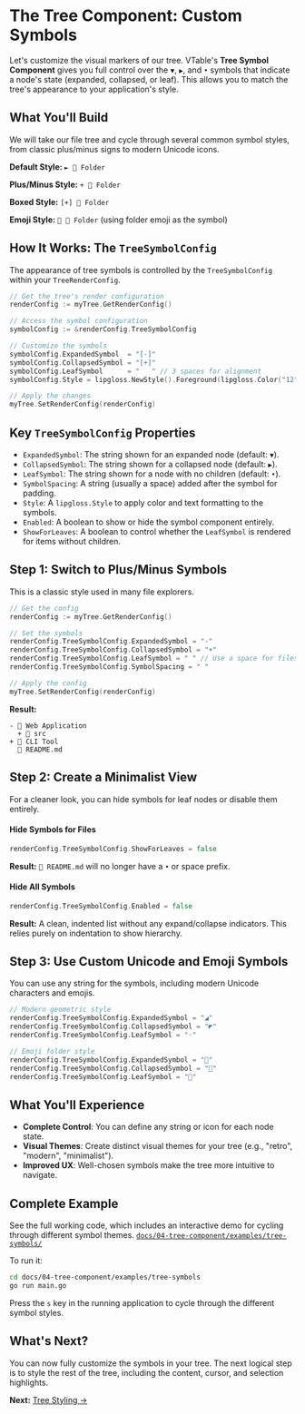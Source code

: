 # The Tree Component: Custom Symbols

Let's customize the visual markers of our tree. VTable's **Tree Symbol Component** gives you full control over the `▼`, `▶`, and `•` symbols that indicate a node's state (expanded, collapsed, or leaf). This allows you to match the tree's appearance to your application's style.

## What You'll Build

We will take our file tree and cycle through several common symbol styles, from classic plus/minus signs to modern Unicode icons.

**Default Style:**
`► 📁 Folder`

**Plus/Minus Style:**
`+ 📁 Folder`

**Boxed Style:**
`[+] 📁 Folder`

**Emoji Style:**
`📁 📁 Folder` (using folder emoji as the symbol)

## How It Works: The `TreeSymbolConfig`

The appearance of tree symbols is controlled by the `TreeSymbolConfig` within your `TreeRenderConfig`.

```go
// Get the tree's render configuration
renderConfig := myTree.GetRenderConfig()

// Access the symbol configuration
symbolConfig := &renderConfig.TreeSymbolConfig

// Customize the symbols
symbolConfig.ExpandedSymbol  = "[-]"
symbolConfig.CollapsedSymbol = "[+]"
symbolConfig.LeafSymbol      = "   " // 3 spaces for alignment
symbolConfig.Style = lipgloss.NewStyle().Foreground(lipgloss.Color("12"))

// Apply the changes
myTree.SetRenderConfig(renderConfig)
```

## Key `TreeSymbolConfig` Properties

-   `ExpandedSymbol`: The string shown for an expanded node (default: `▼`).
-   `CollapsedSymbol`: The string shown for a collapsed node (default: `▶`).
-   `LeafSymbol`: The string shown for a node with no children (default: `•`).
-   `SymbolSpacing`: A string (usually a space) added after the symbol for padding.
-   `Style`: A `lipgloss.Style` to apply color and text formatting to the symbols.
-   `Enabled`: A boolean to show or hide the symbol component entirely.
-   `ShowForLeaves`: A boolean to control whether the `LeafSymbol` is rendered for items without children.

## Step 1: Switch to Plus/Minus Symbols

This is a classic style used in many file explorers.

```go
// Get the config
renderConfig := myTree.GetRenderConfig()

// Set the symbols
renderConfig.TreeSymbolConfig.ExpandedSymbol = "-"
renderConfig.TreeSymbolConfig.CollapsedSymbol = "+"
renderConfig.TreeSymbolConfig.LeafSymbol = " " // Use a space for files
renderConfig.TreeSymbolConfig.SymbolSpacing = " "

// Apply the config
myTree.SetRenderConfig(renderConfig)
```

**Result:**
```
- 📁 Web Application
  + 📁 src
+ 📁 CLI Tool
  📄 README.md
```

## Step 2: Create a Minimalist View

For a cleaner look, you can hide symbols for leaf nodes or disable them entirely.

#### Hide Symbols for Files
```go
renderConfig.TreeSymbolConfig.ShowForLeaves = false
```
**Result:** `📄 README.md` will no longer have a `•` or space prefix.

#### Hide All Symbols
```go
renderConfig.TreeSymbolConfig.Enabled = false
```
**Result:** A clean, indented list without any expand/collapse indicators. This relies purely on indentation to show hierarchy.

## Step 3: Use Custom Unicode and Emoji Symbols

You can use any string for the symbols, including modern Unicode characters and emojis.

```go
// Modern geometric style
renderConfig.TreeSymbolConfig.ExpandedSymbol = "◢"
renderConfig.TreeSymbolConfig.CollapsedSymbol = "◤"
renderConfig.TreeSymbolConfig.LeafSymbol = "◦"

// Emoji folder style
renderConfig.TreeSymbolConfig.ExpandedSymbol = "📂"
renderConfig.TreeSymbolConfig.CollapsedSymbol = "📁"
renderConfig.TreeSymbolConfig.LeafSymbol = "📄"
```

## What You'll Experience

-   **Complete Control**: You can define any string or icon for each node state.
-   **Visual Themes**: Create distinct visual themes for your tree (e.g., "retro", "modern", "minimalist").
-   **Improved UX**: Well-chosen symbols make the tree more intuitive to navigate.

## Complete Example

See the full working code, which includes an interactive demo for cycling through different symbol themes.
[`docs/04-tree-component/examples/tree-symbols/`](examples/tree-symbols/)

To run it:
```bash
cd docs/04-tree-component/examples/tree-symbols
go run main.go
```
Press the `s` key in the running application to cycle through the different symbol styles.

## What's Next?

You can now fully customize the symbols in your tree. The next logical step is to style the rest of the tree, including the content, cursor, and selection highlights.

**Next:** [Tree Styling →](04-tree-styling.md) 